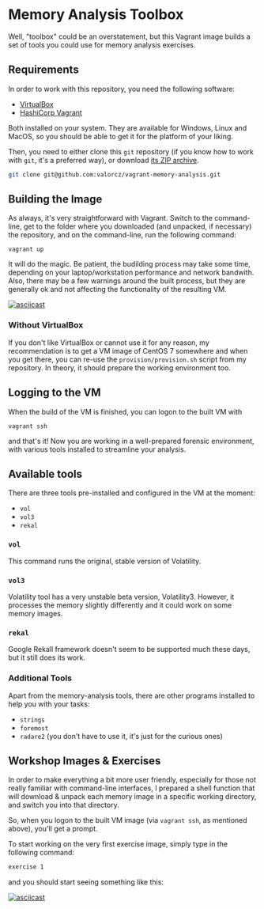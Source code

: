 # Memory Analysis Toolbox

Well, "toolbox" could be an overstatement, but this Vagrant image builds a set
of tools you could use for memory analysis exercises.

## Requirements

In order to work with this repository, you need the following software:
  * [VirtualBox](https://www.virtualbox.org/)
  * [HashiCorp Vagrant](https://www.vagrantup.com/)

Both installed on your system. They are available for Windows, Linux and MacOS,
so you should be able to get it for the platform of your liking.

Then, you need to either clone this `git` repository (if you know how to work
with `git`, it's a preferred way), or download 
[its ZIP archive](https://github.com/valorcz/vagrant-memory-analysis/archive/master.zip).

```bash
git clone git@github.com:valorcz/vagrant-memory-analysis.git
```

## Building the Image

As always, it's very straightforward with Vagrant. Switch to the command-line,
get to the folder where you downloaded (and unpacked, if necessary) the
repository, and on the command-line, run the following command:

```
vagrant up
```

It will do the magic. Be patient, the budilding process may take some time,
depending on your laptop/workstation performance and network bandwith. Also,
there may be a few warnings around the built process, but they are generally
ok and not affecting the functionality of the resulting VM.

[![asciicast](https://asciinema.org/a/3kndqsOpEIfhlaD3DycIaDuhN.png)](https://asciinema.org/a/3kndqsOpEIfhlaD3DycIaDuhN)

### Without VirtualBox

If you don't like VirtualBox or cannot use it for any reason, my recommendation is
to get a VM image of CentOS 7 somewhere and when you get there, you can re-use the 
`provision/provision.sh` script from my repository. In theory, it should prepare
the working environment too.

## Logging to the VM

When the build of the VM is finished, you can logon to the built VM with

```
vagrant ssh
```

and that's it! Now you are working in a well-prepared forensic environment,
with various tools installed to streamline your analysis.

## Available tools

There are three tools pre-installed and configured in the VM at the moment:

* `vol`
* `vol3`
* `rekal`

### `vol`

This command runs the original, stable version of Volatility.

### `vol3`

Volatility tool has a very unstable beta version, Volatility3. However, it
processes the memory slightly differently and it could work on some memory
images.

### `rekal`

Google Rekall framework doesn't seem to be supported much these days, but it
still does its work.

### Additional Tools

Apart from the memory-analysis tools, there are other programs installed to
help you with your tasks:

  * `strings`
  * `foremost`
  * `radare2` (you don't have to use it, it's just for the curious ones)

## Workshop Images & Exercises 

In order to make everything a bit more user friendly, especially for those not
really familiar with command-line interfaces, I prepared a shell function that
will download & unpack each memory image in a specific working directory, and 
switch you into that directory.

So, when you logon to the built VM image (via `vagrant ssh`, as mentioned above),
you'll get a prompt.

To start working on the very first exercise image, simply type in the following command:

```bash
exercise 1
```

and you should start seeing something like this:

[![asciicast](https://asciinema.org/a/oxP3X8ZkwSIYyZ1nuevrw9YyS.png)](https://asciinema.org/a/oxP3X8ZkwSIYyZ1nuevrw9YyS)

